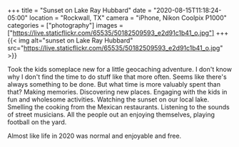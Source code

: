 +++
title = "Sunset on Lake Ray Hubbard"
date = "2020-08-15T11:18:24-05:00"
location = "Rockwall, TX"
camera = "iPhone, Nikon Coolpix P1000"
categories = ["photography"]
images = ["https://live.staticflickr.com/65535/50182509593_e2d91c1b41_o.jpg"]
+++
{{< img alt="sunset on Lake Ray Hubbard" src="https://live.staticflickr.com/65535/50182509593_e2d91c1b41_o.jpg" >}}
<!--more-->
Took the kids someplace new for a little geocaching adventure. I don't know why I don't find the time to do stuff like that more often. Seems like there's always something to be done. But what time is more valuably spent than that? Making memories. Discovering new places. Engaging with the kids in fun and wholesome activities. Watching the sunset on our local lake. Smelling the cooking from the Mexican restaurants. Listening to the sounds of street musicians. All the people out an enjoying themselves, playing football on the yard. 

Almost like life in 2020 was normal and enjoyable and free.

<div id="gallery">
		<img alt="" src="https://live.staticflickr.com/65535/50183053096_f134940a5a.jpg"
			data-image="https://live.staticflickr.com/65535/50183053096_5a86bcaaf4_o.jpg">
		<img alt="" src="https://live.staticflickr.com/65535/50181965088_40bae180ee.jpg"
			data-image="https://live.staticflickr.com/65535/50181965088_414d115a58_k.jpg">
		<img alt="" src="https://live.staticflickr.com/65535/50182509808_360c45b822.jpg"
			data-image="https://live.staticflickr.com/65535/50182509808_3aa628f5dd_o.jpg">
		<img alt="" src="https://live.staticflickr.com/65535/50181965648_42ee62a0f9.jpg"
			data-image="https://live.staticflickr.com/65535/50181965648_21c88760ea_k.jpg">
		<img alt="" src="https://live.staticflickr.com/65535/50182508401_57f6c1a845.jpg"
			data-image="https://live.staticflickr.com/65535/50182508401_4550aa32c0_k.jpg">
		<img alt="" src="https://live.staticflickr.com/65535/50182764197_d456851a59.jpg"
			data-image="https://live.staticflickr.com/65535/50182764197_73809f21ce_k.jpg">
		<img alt="" src="https://live.staticflickr.com/65535/50181963573_e6a10918fc.jpg"
			data-image="https://live.staticflickr.com/65535/50181963573_92e1408b6c_k.jpg">
		<img alt="" src="https://live.staticflickr.com/65535/50182509443_ae89babdf9.jpg"
			data-image="https://live.staticflickr.com/65535/50182509443_12feaf4dfc_o.jpg">
		<img alt="" src="https://live.staticflickr.com/65535/50182509778_bef4e36bb4.jpg"
			data-image="https://live.staticflickr.com/65535/50182509778_848fcb5556_o.jpg">
		<img alt="" src="https://live.staticflickr.com/65535/50183053211_bc675b5698.jpg"
			data-image="https://live.staticflickr.com/65535/50183053211_3412d74b94_o.jpg">
		<img alt="" src="https://live.staticflickr.com/65535/50182509593_26d486dd03.jpg"
			data-image="https://live.staticflickr.com/65535/50182509593_e2d91c1b41_o.jpg">
		<img alt="" src="https://live.staticflickr.com/65535/50183053486_2eddc75284.jpg"
			data-image="https://live.staticflickr.com/65535/50183053486_a724decaa1_o.jpg">
		<img alt="" src="https://live.staticflickr.com/65535/50183310337_0489e60d13.jpg"
			data-image="https://live.staticflickr.com/65535/50183310337_70bd547baa_o.jpg">
		<img alt="" src="https://live.staticflickr.com/65535/50183310107_d22c1ac910.jpg"
			data-image="https://live.staticflickr.com/65535/50183310337_70bd547baa_o.jpg">
		<img alt="" src="https://live.staticflickr.com/65535/50182763772_fe47fb2bd4.jpg"
			data-image="https://live.staticflickr.com/65535/50182763772_7254ddee54_k.jpg">
		<img alt="" src="https://live.staticflickr.com/65535/50183053366_ed0dc100e3.jpg"
			data-image="https://live.staticflickr.com/65535/50183053366_72f16c4f02_o.jpg">
		<img alt="" src="https://live.staticflickr.com/65535/50182766357_fde7f35df5.jpg"
			data-image="https://live.staticflickr.com/65535/50182766357_d3b2fa829f_k.jpg">
		<img alt="" src="https://live.staticflickr.com/65535/50182763512_c8e811f9da.jpg"
			data-image="https://live.staticflickr.com/65535/50182763512_f6aa7825a2_k.jpg">
		<img alt="" src="https://live.staticflickr.com/65535/50181966248_3e115a0c5d.jpg"
			data-image="https://live.staticflickr.com/65535/50181966248_f26baf14ee_k.jpg">
</div>
